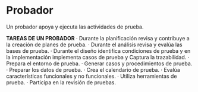 Probador
========================

Un probador apoya y ejecuta las actividades de prueba.

**TAREAS DE UN PROBADOR**
·	Durante la planificación revisa y contribuye a la creación de planes de prueba.
·	Durante el análisis revisa y evalúa las bases de prueba.
·	Durante el diseño identifica condiciones de prueba y en la implementación implementa casos de prueba y Captura la trazabilidad.
·	Prepara el entorno de prueba.
·	Generar casos y procedimientos de prueba.
·	Preparar los datos de prueba.
·	Crea el calendario de prueba.
·	Evalúa características funcionales y no funcionales.
·	Utiliza herramientas de prueba.	
·	Participa en la revisión de pruebas.	


